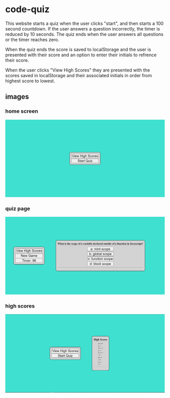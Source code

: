 # code-quiz
This website starts a quiz when the user clicks "start", and then starts a 100 second countdown.  If the user answers a question incorrectly, the timer is reduced by 10 seconds.  The quiz ends when the user answers all questions or the timer reaches zero.  

When the quiz ends the score is saved to localStorage and the user is presented with their score and an option to enter their initials to refrence their score.  

When the user clicks "View High Scores" they are presented with the scores saved in localStorage and their associated initials in order from highest score to lowest.

## images

### home screen
![home page](./assets/images/home.png)
### quiz page
![quiz page](./assets/images/quiz.png)
### high scores
![scores page](./assets/images/scores.png)

